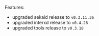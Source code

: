 Features:
* upgraded sekaid release to `v0.3.11.36`
* upgraded interxd release to `v0.4.26`
* upgraded tools release to `v0.3.18`
